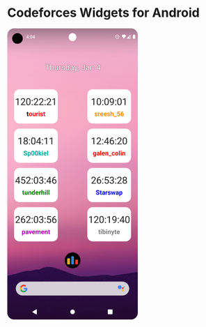 # Codeforces Widgets for Android
<img src="timer_widget_usage.png" alt="A screenshot of a mobile phone screen displaying the timer widget provided by this app." width=300 />
